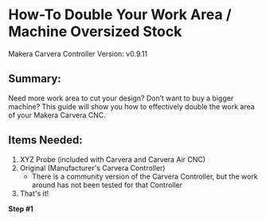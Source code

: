 # How-To Double Your Work Area / Machine Oversized Stock
Makera Carvera Controller Version: v0.9.11

## Summary:
Need more work area to cut your design?
Don’t want to buy a bigger machine?
This guide will show you how to effectively double the work area of your Makera Carvera CNC.

## Items Needed:
1. XYZ Probe (included with Carvera and Carvera Air CNC)
2. Original (Manufacturer's Carvera Controller)
    - There is a community version of the Carvera Controller, but the work around has not been tested for that Controller
3. That's it!

**Step #1**
